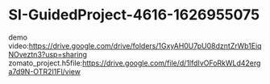 # SI-GuidedProject-4616-1626955075
demo video:https://drive.google.com/drive/folders/1GxyAH0U7pU08dzntZrWb1EiqNOveztn3?usp=sharing 
zomato_project.h5file:https://drive.google.com/file/d/1lfdIvOFoRkWLd42erga7d9N-OTR2I1Fl/view
